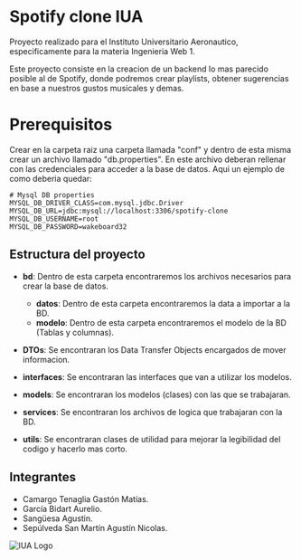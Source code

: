 # Spotify clone IUA

Proyecto realizado para el Instituto Universitario Aeronautico, especificamente para la materia Ingenieria Web 1.

Este proyecto consiste en la creacion de un backend lo mas parecido posible al de Spotify, donde podremos crear playlists, obtener sugerencias en base a nuestros gustos musicales y demas.

# Prerequisitos
Crear en la carpeta raiz una carpeta llamada "conf" y dentro de esta misma crear un archivo llamado "db.properties". En este archivo deberan rellenar con las credenciales para acceder a la base de datos. Aqui un ejemplo de como deberia quedar: 
```
# Mysql DB properties
MYSQL_DB_DRIVER_CLASS=com.mysql.jdbc.Driver
MYSQL_DB_URL=jdbc:mysql://localhost:3306/spotify-clone
MYSQL_DB_USERNAME=root
MYSQL_DB_PASSWORD=wakeboard32
```

## Estructura del proyecto
- **bd**: Dentro de esta carpeta encontraremos los archivos necesarios para crear la base de datos.
    * **datos**: Dentro de esta carpeta encontraremos la data a importar a la BD.
    * **modelo**: Dentro de esta carpeta encontraremos el modelo de la BD (Tablas y columnas).
    
- **DTOs**: Se encontraran los Data Transfer Objects encargados de mover informacion.
- **interfaces**: Se encontraran las interfaces que van a utilizar los modelos.
- **models**: Se encontraran los modelos (clases) con las que se trabajaran.
- **services**: Se encontraran los archivos de logica que trabajaran con la BD.
- **utils**: Se encontraran clases de utilidad para mejorar la legibilidad del codigo y hacerlo mas corto.

## Integrantes
- Camargo Tenaglia Gastón Matías.
- García Bidart Aurelio.
- Sangüesa Agustin.
- Sepúlveda San Martín Agustín Nicolas.

![IUA Logo](https://encrypted-tbn0.gstatic.com/images?q=tbn:ANd9GcR5mW7FpJiD1VMh4ZMrrglBcTNTDyIfv8iGMw&usqp=CAU)

